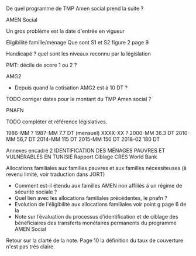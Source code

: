 De quel programme de TMP Amen social prend la suite ?


AMEN Social

Un gros problème est la date d'entrée en vigueur

Eligibilité famille/ménage Que sont S1 et S2 figure 2 page 9


Handicapé ? quel sont les niveaux reconnu par la législation

PMT: décile de score 1 ou 2 ?

AMG2
- Depuis quand la cotisation AMG2 est à 10 DT ?

TODO corriger dates pour le montant du TMP Amen social ?

PNAFN

TODO compléter et référence législatives.

1986-MM ?
1987-MM 7.7 DT (mensuel)
XXXX-XX ?
2000-MM 36.3 DT
2010-MM 56,7 DT
2014-MM 115 DT
2015-MM 150 DT
2018-02 180 DT

Annexes encadré 2
IDENTIFICATION
DES MÉNAGES PAUVRES
ET VULNÉRABLES EN TUNISIE
Rapport Ciblage CRES World Bank

Allocations familiales aux familles pauvres et aux familles nécessiteuses (à revenu limité, voir traduction dans JORT)
- Comment est-il étendu aux familles AMEN non affiliés à un régime de sécurité sociale ?
- Quel lien avec les allocations familiales précédentes, le pnafn ?
- Evolution de l'éligibilité aux allocations familiales voir point g page 6 de la
- Note sur l’évaluation du processus d’identification et de ciblage des bénéficiaires des transferts monétaires permanents du programme AMEN Social



Retour sur la clarté de la note.
Page 10 la définition du taux de couverture n'est pas très claire.

